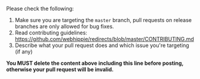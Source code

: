 Please check the following:

1. Make sure you are targeting the `master` branch, pull requests on release branches are only allowed for bug fixes.
2. Read contributing guidelines: https://github.com/webhippie/redirects/blob/master/CONTRIBUTING.md
3. Describe what your pull request does and which issue you're targeting (if any)

**You MUST delete the content above including this line before posting, otherwise your pull request will be invalid.**

